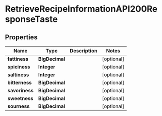 

# RetrieveRecipeInformationAPI200ResponseTaste


## Properties

| Name | Type | Description | Notes |
|------------ | ------------- | ------------- | -------------|
|**fattiness** | **BigDecimal** |  |  [optional] |
|**spiciness** | **Integer** |  |  [optional] |
|**saltiness** | **Integer** |  |  [optional] |
|**bitterness** | **BigDecimal** |  |  [optional] |
|**savoriness** | **BigDecimal** |  |  [optional] |
|**sweetness** | **BigDecimal** |  |  [optional] |
|**sourness** | **BigDecimal** |  |  [optional] |



